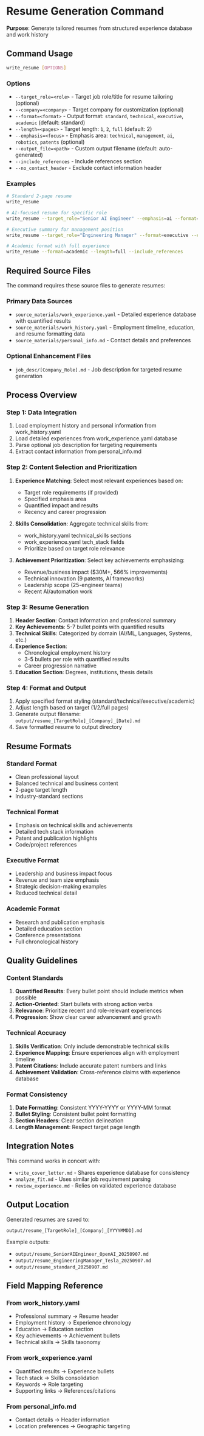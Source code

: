 # Resume Generation Command

**Purpose**: Generate tailored resumes from structured experience database and work history

## Command Usage

```bash
write_resume [OPTIONS]
```

### Options

- `--target_role=<role>` - Target job role/title for resume tailoring (optional)
- `--company=<company>` - Target company for customization (optional)
- `--format=<format>` - Output format: `standard`, `technical`, `executive`, `academic` (default: standard)
- `--length=<pages>` - Target length: `1`, `2`, `full` (default: 2)
- `--emphasis=<focus>` - Emphasis area: `technical`, `management`, `ai`, `robotics`, `patents` (optional)
- `--output_file=<path>` - Custom output filename (default: auto-generated)
- `--include_references` - Include references section
- `--no_contact_header` - Exclude contact information header

### Examples

```bash
# Standard 2-page resume
write_resume

# AI-focused resume for specific role
write_resume --target_role="Senior AI Engineer" --emphasis=ai --format=technical

# Executive summary for management position
write_resume --target_role="Engineering Manager" --format=executive --emphasis=management

# Academic format with full experience
write_resume --format=academic --length=full --include_references
```

## Required Source Files

The command requires these source files to generate resumes:

### Primary Data Sources
- `source_materials/work_experience.yaml` - Detailed experience database with quantified results
- `source_materials/work_history.yaml` - Employment timeline, education, and resume formatting data
- `source_materials/personal_info.md` - Contact details and preferences

### Optional Enhancement Files
- `job_desc/[Company_Role].md` - Job description for targeted resume generation

## Process Overview

### Step 1: Data Integration
1. Load employment history and personal information from work_history.yaml
2. Load detailed experiences from work_experience.yaml database
3. Parse optional job description for targeting requirements
4. Extract contact information from personal_info.md

### Step 2: Content Selection and Prioritization
1. **Experience Matching**: Select most relevant experiences based on:
   - Target role requirements (if provided)
   - Specified emphasis area
   - Quantified impact and results
   - Recency and career progression

2. **Skills Consolidation**: Aggregate technical skills from:
   - work_history.yaml technical_skills sections
   - work_experience.yaml tech_stack fields
   - Prioritize based on target role relevance

3. **Achievement Prioritization**: Select key achievements emphasizing:
   - Revenue/business impact ($30M+, 566% improvements)
   - Technical innovation (9 patents, AI frameworks)
   - Leadership scope (25-engineer teams)
   - Recent AI/automation work

### Step 3: Resume Generation
1. **Header Section**: Contact information and professional summary
2. **Key Achievements**: 5-7 bullet points with quantified results
3. **Technical Skills**: Categorized by domain (AI/ML, Languages, Systems, etc.)
4. **Experience Section**: 
   - Chronological employment history
   - 3-5 bullets per role with quantified results
   - Career progression narrative
5. **Education Section**: Degrees, institutions, thesis details

### Step 4: Format and Output
1. Apply specified format styling (standard/technical/executive/academic)
2. Adjust length based on target (1/2/full pages)
3. Generate output filename: `output/resume_[TargetRole]_[Company]_[Date].md`
4. Save formatted resume to output directory

## Resume Formats

### Standard Format
- Clean professional layout
- Balanced technical and business content
- 2-page target length
- Industry-standard sections

### Technical Format  
- Emphasis on technical skills and achievements
- Detailed tech stack information
- Patent and publication highlights
- Code/project references

### Executive Format
- Leadership and business impact focus
- Revenue and team size emphasis
- Strategic decision-making examples
- Reduced technical detail

### Academic Format
- Research and publication emphasis
- Detailed education section
- Conference presentations
- Full chronological history

## Quality Guidelines

### Content Standards
1. **Quantified Results**: Every bullet point should include metrics when possible
2. **Action-Oriented**: Start bullets with strong action verbs
3. **Relevance**: Prioritize recent and role-relevant experiences
4. **Progression**: Show clear career advancement and growth

### Technical Accuracy
1. **Skills Verification**: Only include demonstrable technical skills
2. **Experience Mapping**: Ensure experiences align with employment timeline
3. **Patent Citations**: Include accurate patent numbers and links
4. **Achievement Validation**: Cross-reference claims with experience database

### Format Consistency
1. **Date Formatting**: Consistent YYYY-YYYY or YYYY-MM format
2. **Bullet Styling**: Consistent bullet point formatting
3. **Section Headers**: Clear section delineation
4. **Length Management**: Respect target page length

## Integration Notes

This command works in concert with:
- `write_cover_letter.md` - Shares experience database for consistency
- `analyze_fit.md` - Uses similar job requirement parsing
- `review_experience.md` - Relies on validated experience database

## Output Location

Generated resumes are saved to:
```
output/resume_[TargetRole]_[Company]_[YYYYMMDD].md
```

Example outputs:
- `output/resume_SeniorAIEngineer_OpenAI_20250907.md`
- `output/resume_EngineeringManager_Tesla_20250907.md`
- `output/resume_standard_20250907.md`

## Field Mapping Reference

### From work_history.yaml
- Professional summary → Resume header
- Employment history → Experience chronology  
- Education → Education section
- Key achievements → Achievement bullets
- Technical skills → Skills taxonomy

### From work_experience.yaml
- Quantified results → Experience bullets
- Tech stack → Skills consolidation
- Keywords → Role targeting
- Supporting links → References/citations

### From personal_info.md
- Contact details → Header information
- Location preferences → Geographic targeting